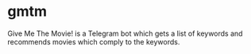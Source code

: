 # gmtm
Give Me The Movie! is a Telegram bot which gets a list of keywords and recommends movies which comply to the keywords.
